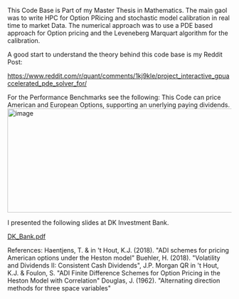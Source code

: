 This Code Base is Part of my Master Thesis in Mathematics. The main gaol was to write HPC for Option PRicing and stochastic model calibration in real time to market Data. The numerical approach was to use a PDE based approach for Option pricing and the Leveneberg Marquart algorithm for the calibration. 

A good start to understand the theory behind this code base is my Reddit Post:

https://www.reddit.com/r/quant/comments/1kj9kle/project_interactive_gpuaccelerated_pde_solver_for/

For the Performance Benchmarks see the following:
This Code can price American and European Options, supporting an unerlying paying dividends.
<img width="855" height="233" alt="image" src="https://github.com/user-attachments/assets/d9885381-fc8d-4f52-b015-68ec553dc518" />

I presented the following slides at DK Investment Bank.

[DK_Bank.pdf](https://github.com/user-attachments/files/22441146/DK_Bank.pdf)





References:
Haentjens, T. & in 't Hout, K.J. (2018). "ADI schemes for pricing American options under the Heston model"
Buehler, H. (2018). "Volatility and Dividends II: Consistent Cash Dividends", J.P. Morgan QR
in 't Hout, K.J. & Foulon, S. "ADI Finite Difference Schemes for Option Pricing in the Heston Model with Correlation"
Douglas, J. (1962). "Alternating direction methods for three space variables"
